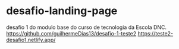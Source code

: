 # desafio-landing-page
 desafio 1 do modulo base do curso de tecnologia da Escola DNC.
https://github.com/guilhermeDias13/desafio-1-teste2
https://teste2-desafio1.netlify.app/
